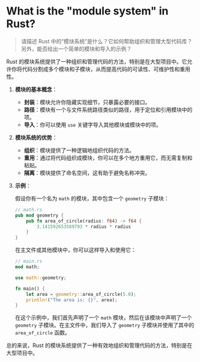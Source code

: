 # What is the "module system" in Rust?

> 请描述 Rust 中的“模块系统”是什么？它如何帮助组织和管理大型代码库？另外，能否给出一个简单的模块和导入的示例？

Rust 的模块系统提供了一种组织和管理代码的方法，特别是在大型项目中。它允许你将代码分割成多个模块和子模块，从而提高代码的可读性、可维护性和重用性。

1. **模块的基本概念**：
   - **封装**：模块允许你隐藏实现细节，只暴露必要的接口。
   - **路径**：模块有一个与文件系统路径类似的路径，用于定位和引用模块中的项。
   - **导入**：你可以使用 `use` 关键字导入其他模块或模块中的项。

2. **模块系统的优势**：
   - **组织**：模块提供了一种逻辑地组织代码的方法。
   - **重用**：通过将代码组织成模块，你可以在多个地方重用它，而无需复制和粘贴。
   - **隔离**：模块提供了命名空间，这有助于避免名称冲突。

3. **示例**：

   假设你有一个名为 `math` 的模块，其中包含一个 `geometry` 子模块：

   ```rust
   // math.rs
   pub mod geometry {
       pub fn area_of_circle(radius: f64) -> f64 {
           3.141592653589793 * radius * radius
       }
   }
   ```

   在主文件或其他模块中，你可以这样导入和使用它：

   ```rust
   // main.rs
   mod math;

   use math::geometry;

   fn main() {
       let area = geometry::area_of_circle(5.0);
       println!("The area is: {}", area);
   }
   ```

   在这个示例中，我们首先声明了一个 `math` 模块，然后在该模块中声明了一个 `geometry` 子模块。在主文件中，我们导入了 `geometry` 子模块并使用了其中的 `area_of_circle` 函数。

总的来说，Rust 的模块系统提供了一种有效地组织和管理代码的方法，特别是在大型项目中。
